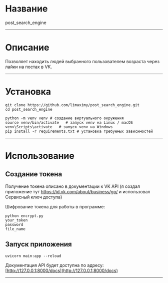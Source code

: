 # Название

post_search_engine

***


# Описание

Позволяет находить людей выбранного пользователем возраста через лайки на постах в VK.

***


# Установка

```
git clone https://github.com/limaximy/post_search_engine.git
cd post_search_engine

python -m venv venv # создание виртуального окружения
source venv/bin/activate   # запуск venv на Linux / macOS
venv\Scripts\activate   # запуск venv на Windows
pip install -r requirements.txt # установка требуемых зависимостей
```

***


# Использование

## Создание токена

Получение токена описано в документации к VK API (я создал приложение тут https://id.vk.com/about/business/go/ и использовал Сервисный ключ доступа)

Шифрование токена для работы в программе:
```
python encrypt.py
your_token
password
file_name
```

## Запуск приложения

```
uvicorn main:app --reload
```

Документация API будет доступна по адресу:  
[http://127.0.0.1:8000/docs](http://127.0.0.1:8000/docs)

***
